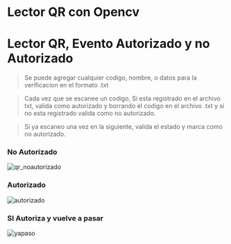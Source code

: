 # Lector QR con Opencv

# Lector QR, Evento Autorizado y no Autorizado
> Se puede agregar cualquier codigo, nombre, o datos para la verificacion en el formato .txt


> Cada vez que se escanee un codigo, Si esta registrado en el archivo txt, valida como autorizado y borrando el codigo en el archivo .txt y si no esta registrado valida como no autorizado.

> Si ya escaneo una vez en la siguiente, valida el estado y marca como no autorizado.

### No Autorizado
![qr_noautorizado](https://user-images.githubusercontent.com/85260519/168177721-546c64a1-7a6f-4780-8f99-b19731846b5d.PNG)

### Autorizado
![autorizado](https://user-images.githubusercontent.com/85260519/168177851-cabe1a9e-2676-4f1c-a602-1d82c54b2800.PNG)

### SI Autoriza y vuelve a pasar
![yapaso](https://user-images.githubusercontent.com/85260519/168177998-1ab21ef9-3345-48c7-9df6-790a083a6349.PNG)
